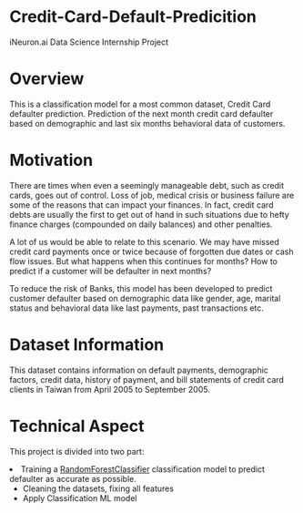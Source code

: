 # Credit-Card-Default-Predicition

iNeuron.ai Data Science Internship Project


# Overview
This is a classification model for a most common dataset, Credit Card defaulter prediction. Prediction of the next month credit card defaulter based on demographic and last six months behavioral data of customers.

# Motivation
There are times when even a seemingly manageable debt, such as credit cards, goes out of control. Loss of job, medical crisis or business failure are some of the reasons that can impact your finances. In fact, credit card debts are usually the first to get out of hand in such situations due to hefty finance charges (compounded on daily balances) and other penalties.

A lot of us would be able to relate to this scenario. We may have missed credit card payments once or twice because of forgotten due dates or cash flow issues. But what happens when this continues for months? How to predict if a customer will be defaulter in next months?

To reduce the risk of Banks, this model has been developed to predict customer defaulter based on demographic data like gender, age, marital status and behavioral data like last payments, past transactions etc.

# Dataset Information
This dataset contains information on default payments, demographic factors, credit data, history of payment, and bill statements of credit card clients in Taiwan from April 2005 to September 2005.

# Technical Aspect
This project is divided into two part:
<li>Training a <a href="https://scikit-learn.org/stable/modules/generated/sklearn.ensemble.RandomForestClassifier.html" rel="nofollow">RandomForestClassifier</a> classification model to predict defaulter as accurate as possible.
<ul dir="auto">
<li>Cleaning the datasets, fixing all features</li>
<li>Apply Classification ML model</li>
</ul>
</li>

